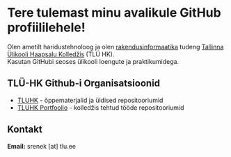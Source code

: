 # Tere tulemast minu avalikule GitHub profiililehele!  

Olen ametilt haridustehnoloog ja olen [rakendusinformaatika](https://www.tlu.ee/haapsalu/rakendusinformaatika) tudeng [Tallinna Ülikooli Haapsalu Kolledžis](https://www.tlu.ee/haapsalu) (TLÜ HK).  
Kasutan GitHubi seoses ülikooli loengute ja praktikumidega.  

## TLÜ-HK Github-i Organisatsioonid  
- [TLUHK](https://github.com/tluhk) - õppematerjalid ja üldised repositooriumid  
- [TLUHK Portfoolio](https://github.com/TLUHK-portfolio) - kolledžis tehtud tööde repositooriumid  

## Kontakt  
**Email:** srenek [at] tlu.ee  
